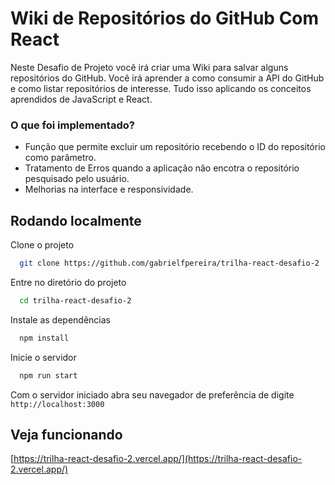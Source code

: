 
# Wiki de Repositórios do GitHub Com React

Neste Desafio de Projeto você irá criar uma Wiki para salvar alguns repositórios do GitHub. Você irá aprender a como consumir a API do GitHub e como listar repositórios de interesse. Tudo isso aplicando os conceitos aprendidos de JavaScript e React.


### O que foi implementado?
- Função que permite excluir um repositório recebendo o ID do repositório como parâmetro.
- Tratamento de Erros quando a aplicação não encotra o repositório pesquisado pelo usuário.
- Melhorias na interface e responsividade.
## Rodando localmente

Clone o projeto

```bash
  git clone https://github.com/gabrielfpereira/trilha-react-desafio-2
```

Entre no diretório do projeto

```bash
  cd trilha-react-desafio-2
```

Instale as dependências

```bash
  npm install
```

Inicie o servidor

```bash
  npm run start
```

Com o servidor iniciado abra seu navegador de preferência de digite `` http://localhost:3000``
## Veja funcionando

[https://trilha-react-desafio-2.vercel.app/](https://trilha-react-desafio-2.vercel.app/)


